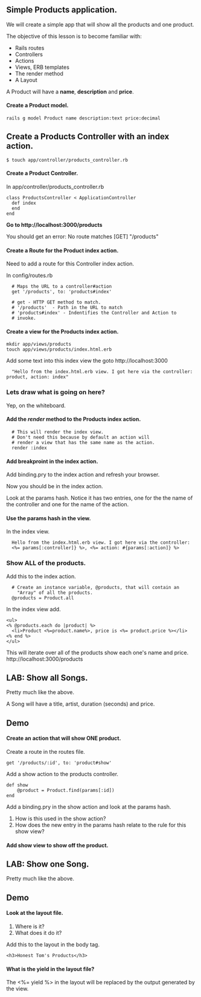 ## Simple Products application.

We will create a simple app that will show all the products and one product.

The objective of this lesson is to become familiar with:  
* Rails routes  
* Controllers  
* Actions  
* Views, ERB templates  
* The render method  
* A Layout  

A Product will have a __name__, __description__ and __price__. 

#### Create a Product model.

```
rails g model Product name description:text price:decimal
```



## Create a Products Controller with an index action.  

```
$ touch app/controller/products_controller.rb
```


#### Create a Product Controller.  

In app/controller/products_controller.rb  

```
class ProductsController < ApplicationController
  def index
  end
end
```

__Go to http://localhost:3000/products__

You should get an error: No route matches [GET] "/products"  

#### Create a Route for the Product index action.  

Need to add a route for this Controller index action.  

In config/routes.rb

```
  # Maps the URL to a controller#action
  get '/products', to: 'products#index'

  # get - HTTP GET method to match.
  # '/products'  - Path in the URL to match
  # 'products#index' - Indentifies the Controller and Action to
  # invoke.
```

#### Create a view for the Products index action. 

```
mkdir app/views/products
touch app/views/products/index.html.erb
```

Add some text into this index view the goto http://localhost:3000  

```
  "Hello from the index.html.erb view. I got here via the controller: product, action: index"
```

### Lets draw what is going on here?

Yep, on the whiteboard.  



#### Add the _render_ method to the Products index action.  

```
  # This will render the index view.
  # Don't need this because by default an action will
  # render a view that has the same name as the action.
  render :index
```


#### Add breakproint in the index action.

Add binding.pry to the index action and refresh your browser.  

Now you should be in the index action.  

Look at the params hash. Notice it has two entries, one for the 
the name of the controller and one for the name of the action.

#### Use the params hash in the view.

In the index view.  

```
  Hello from the index.html.erb view. I got here via the controller:
  <%= params[:controller]} %>, <%= action: #{params[:action]} %>
```

### Show ALL of the products.

Add this to the index action.  

```
  # Create an instance variable, @products, that will contain an
    "Array" of all the products.
  @products = Product.all
```

In the index view add.  

```
<ul>
<% @products.each do |product| %>
  <li>Product <%=product.name%>, price is <%= product.price %></li>
<% end %>
</ul>
```

This will iterate over all of the products show each one's name and price.
http://localhost:3000/products


## LAB: Show all Songs.

Pretty much like the above.

A Song will have a title, artist, duration (seconds) and price. 


## Demo

#### Create an action that will show ONE product.

Create a route in the routes file.  

```
get '/products/:id', to: 'product#show'
```

Add a show action to the products controller.  

```
def show
    @product = Product.find(params[:id])
end
```

Add a binding.pry in the show action and look at the params hash.


1. How is this used in the show action?
2. How does the new entry in the params hash relate to the rule for this show view?

#### Add show view to show off the product.

## LAB: Show one Song.

Pretty much like the above.

## Demo  

#### Look at the layout file. 

1. Where is it?  
2. What does it do it?   

Add this to the layout in the body tag.  

```
<h3>Honest Tom's Products</h3>
```



####  What is the yield in the layout file?

The <%= yield %> in the layout will be replaced by the output generated by the view.



